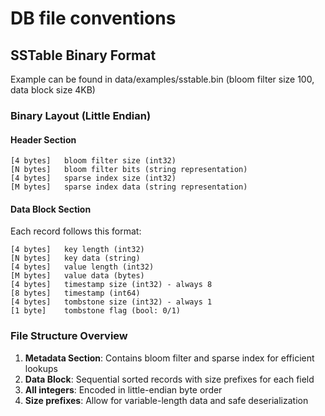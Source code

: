 # DB file conventions

## SSTable Binary Format

Example can be found in data/examples/sstable.bin (bloom filter size 100, data block size 4KB)

### Binary Layout (Little Endian)

#### Header Section
```
[4 bytes]   bloom filter size (int32)
[N bytes]   bloom filter bits (string representation)
[4 bytes]   sparse index size (int32)
[M bytes]   sparse index data (string representation)
```

#### Data Block Section
Each record follows this format:
```
[4 bytes]   key length (int32)
[N bytes]   key data (string)
[4 bytes]   value length (int32)
[M bytes]   value data (bytes)
[4 bytes]   timestamp size (int32) - always 8
[8 bytes]   timestamp (int64)
[4 bytes]   tombstone size (int32) - always 1
[1 byte]    tombstone flag (bool: 0/1)
```

### File Structure Overview

1. **Metadata Section**: Contains bloom filter and sparse index for efficient lookups
2. **Data Block**: Sequential sorted records with size prefixes for each field
3. **All integers**: Encoded in little-endian byte order
4. **Size prefixes**: Allow for variable-length data and safe deserialization
